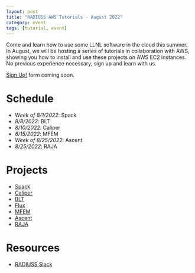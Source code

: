 ```yaml
---
layout: post
title: "RADIUSS AWS Tutorials - August 2022"
category: event
tags: [tutorial, event]
---
```


Come and learn how to use some LLNL software in the cloud this summer. In
August, we will be hosting a series of tutorials in collaboration with AWS,
showing you how to install and use these projects on AWS EC2 instances. No
previous experience necessary, sign up and learn with us.

[Sign Up!](#) form coming soon.

# Schedule

- _Week of 8/1/2022_: Spack
- _8/8/2022_: BLT 
- _8/10/2022_: Caliper
- _8/15/2022_: MFEM
- _Week of 8/25/2022_: Ascent
- _8/25/2022_: RAJA

# Projects

- [Spack](https://github.com/spack/spack)
- [Caliper](https://github.com/LLNL/Caliper)
- [BLT](https://github.com/LLNL/blt)
- [Flux](https://github.com/LLNL/Caliper)
- [MFEM](https://github.com/mfem/mfem)
- [Ascent](https://github.com/alpine-dav/ascent)
- [RAJA](https://github.com/LLNL/RAJA)

# Resources

- [RADIUSS Slack](https://radiuss-llnl.slack.com)
